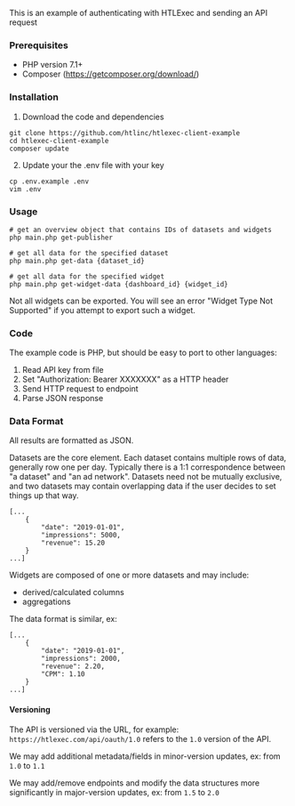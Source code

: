 This is an example of authenticating with HTLExec and sending an API request

### Prerequisites
- PHP version 7.1+
- Composer (https://getcomposer.org/download/)

### Installation

1. Download the code and dependencies

```
git clone https://github.com/htlinc/htlexec-client-example
cd htlexec-client-example
composer update
```

2. Update your the .env file with your key

```
cp .env.example .env
vim .env
```

### Usage

```
# get an overview object that contains IDs of datasets and widgets
php main.php get-publisher

# get all data for the specified dataset
php main.php get-data {dataset_id}

# get all data for the specified widget
php main.php get-widget-data {dashboard_id} {widget_id}
```

Not all widgets can be exported. You will see an error "Widget Type Not Supported" if you attempt to export such a widget.


### Code

The example code is PHP, but should be easy to port to other languages:

1. Read API key from file
2. Set "Authorization: Bearer XXXXXXX" as a HTTP header
3. Send HTTP request to endpoint
4. Parse JSON response


### Data Format

All results are formatted as JSON.

Datasets are the core element. Each dataset contains multiple rows of data, generally row one per day. Typically there is a 1:1 correspondence between "a dataset" and "an ad network". Datasets need not be mutually exclusive, and two datasets may contain overlapping data if the user decides to set things up that way.

```
[...
	{
		"date": "2019-01-01",
		"impressions": 5000,
		"revenue": 15.20
	}
...]
```

Widgets are composed of one or more datasets and may include:
- derived/calculated columns
- aggregations

The data format is similar, ex:

```
[...
	{
		"date": "2019-01-01",
		"impressions": 2000,
		"revenue": 2.20,
		"CPM": 1.10
	}
...]
```


#### Versioning

The API is versioned via the URL, for example: `https://htlexec.com/api/oauth/1.0` refers to the `1.0` version of the API.

We may add additional metadata/fields in minor-version updates, ex: from `1.0` to `1.1`

We may add/remove endpoints and modify the data structures more significantly in major-version updates, ex: from `1.5` to `2.0`


